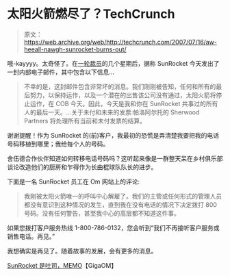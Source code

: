 # 太阳火箭燃尽了？TechCrunch

> 原文：<https://web.archive.org/web/http://techcrunch.com/2007/07/16/aw-heeall-nawgh-sunrocket-burns-out/>

哦-kayyyy。太奇怪了。在[一轮裁员](https://web.archive.org/web/20150926211208/http://crunchgear.com/2007/07/03/sunrocket-cans-25-of-workforce-or-30-people-whichevers-more-sensational/)的几个星期后，据称 SunRocket 今天发出了一封内部电子邮件，其中包含以下信息…

> 不幸的是，这封邮件包含非常坏的消息。我们刚刚被告知，任何和所有的最后努力，以保持运作，以及一个潜在的出售该公司没有通过，太阳火箭将停止运作，在 COB 今天。因此，今天是我和你在 SunRocket 共事过的所有人的最后一天。…关于未付和未来的发票:帕洛阿尔托的 Sherwood Partners 将处理所有当前和未付发票的结算。

谢谢提醒！作为 SunRocket 的(前)客户，我最初的恐慌是弄清楚我要把我的电话号码移植到哪里；我给每个人的号码。

舍伍德合作伙伴知道如何转移电话号码吗？这听起来像是一群整天呆在乡村俱乐部谈论改造他们的厨房和乍得作为长曲棍球队队长的进步。

下面是一名 SunRocket 员工在 Om 网站上的评论:

> 我刚被太阳火箭唯一的呼叫中心解雇了。我们的主管或任何形式的管理人员都没有意识到这种情况的发生，直到我在没有电话的情况下决定拨打 800 号码。没有任何警告，甚至我中心的高层都不知道这件事。

如果您拨打客户服务热线 1-800-786-0132，您会听到“我们不再接听客户服务或销售电话。再见。”

我想确实是再见了。随着故事的发展，会有更多的消息。

[SunRocket 是吐司，MEMO](https://web.archive.org/web/20150926211208/http://gigaom.com/2007/07/16/sunrocket-is-toast-memo/)【GigaOM】